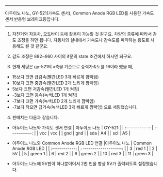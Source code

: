 
 
***
아두이노 나노, GY-521(가속도 센서), Common Anode RGB LED를 사용한 가속도 센서 반응형 브레이크등입니다. 
***

1. 자전거와 자동차, 오토바이 등에 활용이 가능할 것 같구요. 차량의 종류에 따라서 감도 조정을 하면 됩니다. 자동차의 실내에서 가속도나 감속도를 파악하는 용도로 사용해도 될 것 같군요. 

2. 감도 조정은 882~960 사이의 if문의 state 조건에서 하시면 되구요. 

3. 현재 세팅은 gy-521의 x축을 기준으로 중력가속도를 16이라 했을 때, 

  - 15보다 크면 급감속(빨간LED 3개 빠르게 깜빡임)
  - 10보다 크면 중감속(빨간LED 2개 느리게 깜빡임)
 - 5보다 크면 저감속(빨간LED 1개 켜짐)
- -3보다 크면 등속(녹색LED 1개 켜짐)
- -7보다 크면 가속(녹색LED 2개 느리게 깜빡임)
- -7보다 작으면 급가속(녹색LED 3개 빠르게 깜빡임)
으로 세팅했습니다. 



4. 핀배치는 다움과 같습니다. 

- 아두이노 나노와 가속도 센서 연결
| 아두이노 나노  | GY-521 |
| :------------: | :-----------: |
| vcc           |   vcc       |
| gnd           |   gnd       |
| sda           |   A4        |
| scl           |   A5        |


- 아두이노 나노와 Common Anode RGB LED 연결
|아두이노 나노   |   Common Anode RGB LED  |
| :------------: | : --------------------: |
| 3              |    red 1                | 
| 2              |    5V                   | 
| 5              |    green 1              | 
| 6              |    red 2                | 
| 9              |    green 2              | 
| 10             |    red 3                | 
| 11             |    green 3              | 
 
 
- 아두이노 나노에 5V핀이 하나뿐이어서 2번 핀을 항상 5V가 출력되도록 설정했습니다. 
